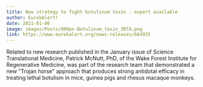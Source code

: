 ```yaml
---
title: New strategy to fight botulinum toxin - expert available
author: EurekAlert!
date: 2021-01-06
image: images/Posts/800px-Botulinum_toxin_3BTA.png
link: https://www.eurekalert.org/news-releases/664935
---
```


Related to new research published in the January issue of Science Translational Medicine, Patrick McNutt, PhD, of the Wake Forest Institute for Regenerative Medicine, was part of the research team that demonstrated a new "Trojan horse" approach that produces strong antidotal efficacy in treating lethal botulism in mice, guinea pigs and rhesus macaque monkeys.
